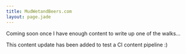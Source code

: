 ```yaml
---
title: MudWetandBeers.com
layout: page.jade
---
```


Coming soon once I have enough content to write up one of the walks...

This content update has been added to test a CI content pipeline :)